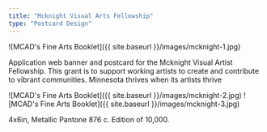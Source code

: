 ```yaml
---
title: "Mcknight Visual Arts Fellowship"
type: "Postcard Design"
---
```


![MCAD's Fine Arts Booklet]({{ site.baseurl }}/images/mcknight-1.jpg)

Application web banner and postcard for the Mcknight Visual Artist Fellowship. This grant is to support working artists to create and contribute to vibrant communities. Minnesota thrives when its artists thrive

![MCAD's Fine Arts Booklet]({{ site.baseurl }}/images/mcknight-2.jpg)
![MCAD's Fine Arts Booklet]({{ site.baseurl }}/images/mcknight-3.jpg)

4x6in, Metallic Pantone 876 c. Edition of 10,000.

